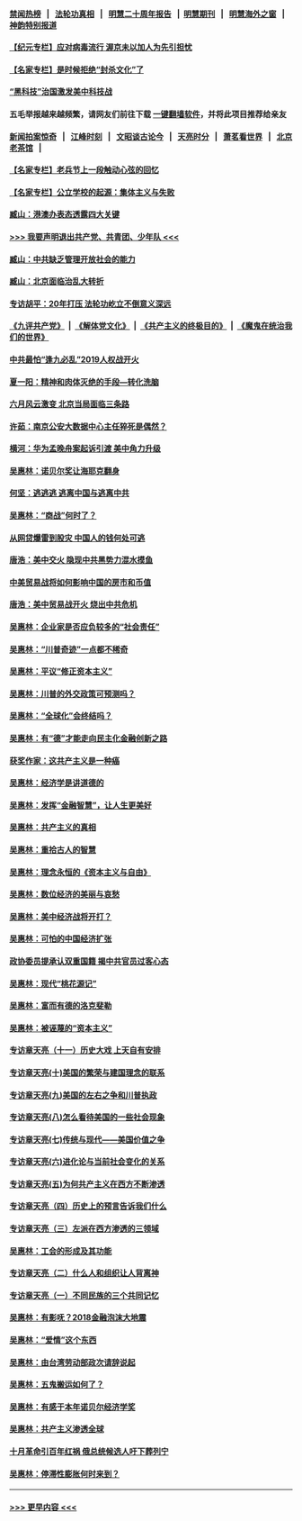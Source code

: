 #### [禁闻热榜](热点新闻.md?=0)  &nbsp;&nbsp;|&nbsp;&nbsp; [法轮功真相](https://github.com/gfw-breaker/truth/blob/master/README.md?=0) &nbsp;&nbsp;|&nbsp;&nbsp; [明慧二十周年报告](https://github.com/gfw-breaker/mh-reports/blob/master/README.md?=0) &nbsp;&nbsp;|&nbsp;&nbsp;[明慧期刊](https://github.com/gfw-breaker/mh-qikan) &nbsp;&nbsp;|&nbsp;&nbsp; [明慧海外之窗](https://github.com/gfw-breaker/mh-news/blob/master/README.md?=0) &nbsp;&nbsp;|&nbsp;&nbsp; [神韵特别报道](https://github.com/gfw-breaker/mh-news/blob/master/shenyun.md?=0)
#### [【纪元专栏】应对病毒流行 渥京未以加人为先引担忧](../pages/nsc423/n11875714.md?t=03020603) 
#### [【名家专栏】是时候拒绝“封杀文化”了](../pages/nsc423/n11814093.md?t=03020603) 
#### [“黑科技”治国激发美中科技战](../pages/nsc423/n11638056.md?t=03020603) 
#### 五毛举报越来越频繁，请网友们前往下载 [一键翻墙软件](https://github.com/gfw-breaker/ssr-accounts)，并将此项目推荐给亲友
#### [新闻拍案惊奇](https://github.com/gfw-breaker/banned-news/blob/master/pages/link4.md) &nbsp;&nbsp;|&nbsp;&nbsp; [江峰时刻](https://github.com/gfw-breaker/banned-news/blob/master/pages/link4.md) &nbsp;&nbsp;|&nbsp;&nbsp; [文昭谈古论今](https://github.com/gfw-breaker/banned-news/blob/master/pages/link4.md) &nbsp;&nbsp;|&nbsp;&nbsp; [天亮时分](https://github.com/gfw-breaker/banned-news/blob/master/pages/link4.md) &nbsp;&nbsp;|&nbsp;&nbsp; [萧茗看世界](https://github.com/gfw-breaker/banned-news/blob/master/pages/link4.md) &nbsp;&nbsp;|&nbsp;&nbsp; [北京老茶馆](https://github.com/gfw-breaker/banned-news/blob/master/pages/link4.md) &nbsp;&nbsp;|&nbsp;&nbsp; 
#### [【名家专栏】老兵节上一段触动心弦的回忆](../pages/nsc423/n11646016.md?t=03020603) 
#### [【名家专栏】公立学校的起源：集体主义与失败](../pages/nsc423/n11601833.md?t=03020603) 
#### [臧山：港澳办表态透露四大关键](../pages/nsc423/n11421628.md?t=03020603) 
#### [>>> 我要声明退出共产党、共青团、少年队 <<<](https://github.com/begood0513/goodnews/blob/master/quit/letter.md) 
#### [臧山：中共缺乏管理开放社会的能力](../pages/nsc423/n11407457.md?t=03020603) 
#### [臧山：北京面临治乱大转折](../pages/nsc423/n11406895.md?t=03020603) 
#### [专访胡平：20年打压 法轮功屹立不倒意义深远](../pages/nsc423/n11398800.md?t=03020603) 
#### [《九评共产党》](https://github.com/begood0513/9ping.md/blob/master/README.md) &nbsp;|&nbsp; [《解体党文化》](../../../../jtdwh.md/blob/master/README.md)  &nbsp;|&nbsp; [《共产主义的终极目的》](../../../../gczydzjmd.md/blob/master/README.md) &nbsp;|&nbsp; [《魔鬼在统治我们的世界》](../../../../mgztzwmdsj.md/blob/master/README.md) 
#### [中共最怕“逢九必乱”2019人权战开火](../pages/nsc423/n11385248.md?t=03020603) 
#### [夏一阳：精神和肉体灭绝的手段—转化洗脑](../pages/nsc423/n11368250.md?t=03020603) 
#### [六月风云激变 北京当局面临三条路](../pages/nsc423/n11313668.md?t=03020603) 
#### [许茹：南京公安大数据中心主任猝死是偶然？](../pages/nsc423/n11064744.md?t=03020603) 
#### [横河：华为孟晚舟案起诉引渡 美中角力升级](../pages/nsc423/n11027230.md?t=03020603) 
#### [吴惠林：诺贝尔奖让海耶克翻身](../pages/nsc423/n10890049.md?t=03020603) 
#### [何坚：逃逃逃 逃离中国与逃离中共](../pages/nsc423/n10592891.md?t=03020603) 
#### [吴惠林：“商战”何时了？](../pages/nsc423/n10573558.md?t=03020603) 
#### [从网贷爆雷到股灾 中国人的钱何处可逃](../pages/nsc423/n10572800.md?t=03020603) 
#### [唐浩：美中交火 隐现中共黑势力混水摸鱼](../pages/nsc423/n10544040.md?t=03020603) 
#### [中美贸易战将如何影响中国的房市和币值](../pages/nsc423/n10543697.md?t=03020603) 
#### [唐浩：美中贸易战开火 烧出中共危机](../pages/nsc423/n10540126.md?t=03020603) 
#### [吴惠林：企业家是否应负较多的“社会责任”](../pages/nsc423/n10535022.md?t=03020603) 
#### [吴惠林：“川普奇迹”一点都不稀奇](../pages/nsc423/n10512808.md?t=03020603) 
#### [吴惠林：平议“修正资本主义”](../pages/nsc423/n10495724.md?t=03020603) 
#### [吴惠林：川普的外交政策可预测吗？](../pages/nsc423/n10462387.md?t=03020603) 
#### [吴惠林：“全球化”会终结吗？](../pages/nsc423/n10452838.md?t=03020603) 
#### [吴惠林：有“德”才能走向民主化金融创新之路](../pages/nsc423/n10432292.md?t=03020603) 
#### [获奖作家：这共产主义是一种癌](../pages/nsc423/n10431541.md?t=03020603) 
#### [吴惠林：经济学是讲道德的](../pages/nsc423/n10398014.md?t=03020603) 
#### [吴惠林：发挥“金融智慧”，让人生更美好](../pages/nsc423/n10375019.md?t=03020603) 
#### [吴惠林：共产主义的真相](../pages/nsc423/n10351394.md?t=03020603) 
#### [吴惠林：重拾古人的智慧](../pages/nsc423/n10337691.md?t=03020603) 
#### [吴惠林：理念永恒的《资本主义与自由》](../pages/nsc423/n10316274.md?t=03020603) 
#### [吴惠林：数位经济的美丽与哀愁](../pages/nsc423/n10292946.md?t=03020603) 
#### [吴惠林：美中经济战将开打？](../pages/nsc423/n10258825.md?t=03020603) 
#### [吴惠林：可怕的中国经济扩张](../pages/nsc423/n10219147.md?t=03020603) 
#### [政协委员提承认双重国籍 揭中共官员过客心态](../pages/nsc423/n10208809.md?t=03020603) 
#### [吴惠林：现代“桃花源记”](../pages/nsc423/n10185234.md?t=03020603) 
#### [吴惠林：富而有德的洛克斐勒](../pages/nsc423/n10142264.md?t=03020603) 
#### [吴惠林：被诬蔑的“资本主义”](../pages/nsc423/n10124816.md?t=03020603) 
#### [专访章天亮（十一）历史大戏 上天自有安排](../pages/nsc423/n10094905.md?t=03020603) 
#### [专访章天亮(十)美国的繁荣与建国理念的联系](../pages/nsc423/n10094899.md?t=03020603) 
#### [专访章天亮(九)美国的左右之争和川普执政](../pages/nsc423/n10094889.md?t=03020603) 
#### [专访章天亮(八)怎么看待美国的一些社会现象](../pages/nsc423/n10094857.md?t=03020603) 
#### [专访章天亮(七)传统与现代——美国价值之争](../pages/nsc423/n10093140.md?t=03020603) 
#### [专访章天亮(六)进化论与当前社会变化的关系](../pages/nsc423/n10092036.md?t=03020603) 
#### [专访章天亮(五)为何共产主义在西方不断渗透](../pages/nsc423/n10083620.md?t=03020603) 
#### [专访章天亮（四）历史上的预言告诉我们什么](../pages/nsc423/n10083606.md?t=03020603) 
#### [专访章天亮（三）左派在西方渗透的三领域](../pages/nsc423/n10081115.md?t=03020603) 
#### [吴惠林：工会的形成及其功能](../pages/nsc423/n10080633.md?t=03020603) 
#### [专访章天亮（二）什么人和组织让人背离神](../pages/nsc423/n10076637.md?t=03020603) 
#### [专访章天亮（一）不同民族的三个共同记忆](../pages/nsc423/n10074188.md?t=03020603) 
#### [吴惠林：有影呒？2018金融泡沫大地震](../pages/nsc423/n10040534.md?t=03020603) 
#### [吴惠林：“爱情”这个东西](../pages/nsc423/n10019423.md?t=03020603) 
#### [吴惠林：由台湾劳动部政次请辞说起](../pages/nsc423/n9979679.md?t=03020603) 
#### [吴惠林：五鬼搬运如何了？](../pages/nsc423/n9925338.md?t=03020603) 
#### [吴惠林：有感于本年诺贝尔经济学奖](../pages/nsc423/n9871883.md?t=03020603) 
#### [吴惠林：共产主义渗透全球](../pages/nsc423/n9812748.md?t=03020603) 
#### [十月革命引百年红祸 俄总统候选人吁下葬列宁](../pages/nsc423/n9810182.md?t=03020603) 
#### [吴惠林：停滞性膨胀何时来到？](../pages/nsc423/n9764136.md?t=03020603) 

----
#### [ >>> 更早内容 <<< ](../indexes/nsc423-earlier.md)
